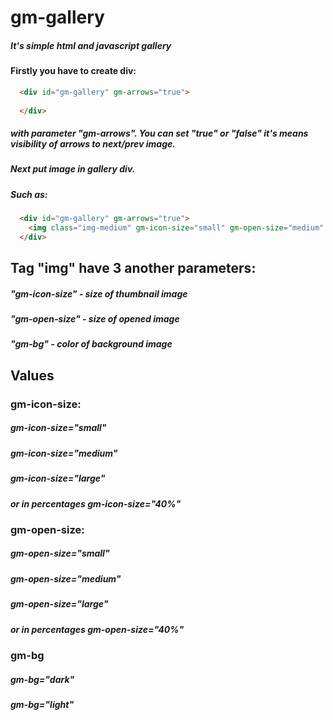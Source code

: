 # gm-gallery
##### It's simple html and javascript gallery

#### Firstly you have to create div:

```html
  <div id="gm-gallery" gm-arrows="true">
  
  </div>
```

##### with parameter "gm-arrows". You can set "true" or "false" it's means visibility of arrows to next/prev image.

##### Next put image in gallery div. 
##### Such as:

```html
  <div id="gm-gallery" gm-arrows="true">
    <img class="img-medium" gm-icon-size="small" gm-open-size="medium" gm-bg="dark" src="img/picture2.jpg">
  </div>
```
  
## Tag "img" have 3 another parameters:

##### "gm-icon-size" - size of thumbnail image
##### "gm-open-size" - size of opened image
##### "gm-bg" - color of background image

## Values

### gm-icon-size:

##### gm-icon-size="small"
##### gm-icon-size="medium"
##### gm-icon-size="large"
##### or in percentages gm-icon-size="40%"

### gm-open-size:

##### gm-open-size="small"
##### gm-open-size="medium"
##### gm-open-size="large"
##### or in percentages gm-open-size="40%"

### gm-bg

##### gm-bg="dark"
##### gm-bg="light"

